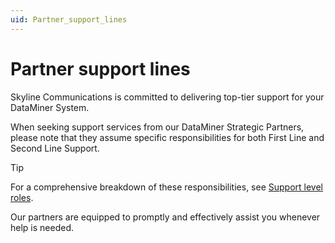 ```yaml
---
uid: Partner_support_lines
---
```


# Partner support lines

Skyline Communications is committed to delivering top-tier support for your DataMiner System.

When seeking support services from our DataMiner Strategic Partners, please note that they assume specific responsibilities for both First Line and Second Line Support.

> [!TIP]
> For a comprehensive breakdown of these responsibilities, see [Support level roles](xref:Support_Level_Roles).

Our partners are equipped to promptly and effectively assist you whenever help is needed.
